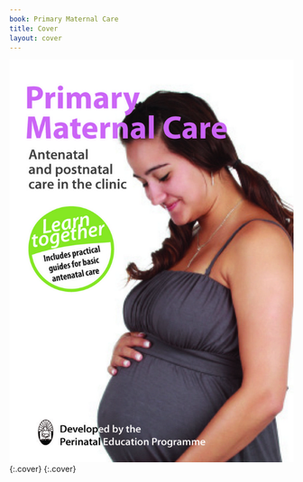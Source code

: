 ```yaml
---
book: Primary Maternal Care
title: Cover
layout: cover
---
```


![Cover](images/cover.jpg){:.cover}
{:.cover}
